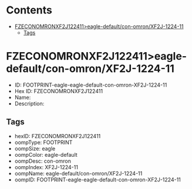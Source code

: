 



Contents
========

* [FZECONOMRONXF2J122411>eagle-default/con-omron/XF2J-1224-11](#fzeconomronxf2j122411eagle-defaultcon-omronxf2j-1224-11)
	* [Tags](#tags)

# FZECONOMRONXF2J122411>eagle-default/con-omron/XF2J-1224-11

- ID: FOOTPRINT-eagle-eagle-default-con-omron-XF2J-1224-11
- Hex ID: FZECONOMRONXF2J122411
- Name: 
- Description: 

## Tags

- hexID: FZECONOMRONXF2J122411
- oompType: FOOTPRINT
- oompSize: eagle
- oompColor: eagle-default
- oompDesc: con-omron
- oompIndex: XF2J-1224-11
- oompName: eagle-default/con-omron/XF2J-1224-11
- oompID: FOOTPRINT-eagle-eagle-default-con-omron-XF2J-1224-11
